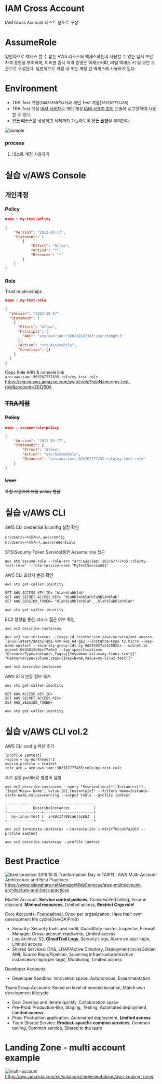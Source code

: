 # IAM Cross Account 
IAM Cross Account 테스트 용도로 구성

# AssumeRole
일반적으로 액세스 할 수 없는 AWS 리소스에 액세스하는데 사용할 수 있는 임시 보안 자격 증명을 부여하며, 이러한 임시 자격 증명은 액세스키ID, 비밀 액세스 키 및 보안 토큰으로 구성된다. 
일반적으로 계정 내 또는 계정 간 액세스에 사용하게 된다.

# Environment
- TRA Test 계정(`588298587343`)과 개인 Test 계정(`303767777435`)
- TRA Test 계정 <u>IAM 사용자</u>로 개인 계정 <u>IAM 사용자 없이</u> 콘솔에 로그인하여 사용 할 수 있다.
- **모든 리소스**를 생성하고 삭제까지 가능하도록 **모든 권한**을 부여한다.

![sample](images/sts-assume-role.png)
### process  
1. 테스트 계정 사용자가 

# 실습 v/AWS Console
## 개인계정 
### Policy

```json
name : my-test-policy

{
    "Version": "2012-10-17",
    "Statement": [
        {
            "Effect": "Allow",
            "Action": "*",
            "Resource": "*"
        }
    ]
}
```

### Role
Trust relationships
```json
name : my-test-role

{
  "Version": "2012-10-17",
  "Statement": [
    {
      "Effect": "Allow",
      "Principal": {
        "AWS": "arn:aws:iam::588298587343:user/bobphul"
      },
      "Action": "sts:AssumeRole",
      "Condition": {}
    }
  ]
}
```
Copy Role ARN & console link  
`arn:aws:iam::303767777435:role/my-test-role`  
https://signin.aws.amazon.com/switchrole?roleName=my-test-role&account=2012504

## ~~TRA계정~~
### ~~Policy~~

```json
name : assume-role-policy

{
    "Version": "2012-10-17",
    "Statement": {
        "Effect": "Allow",
        "Action": "sts:AssumeRole",
        "Resource": "arn:aws:iam::303767777435:role/my-test-role"
    }
}
```

### ~~User~~
~~특정 사용자에 해당 policy 할당~~



# 실습 v/AWS CLI
AWS CLI credential & config 설정 확인
```
C:\Users\<사용자>\.aws\config
C:\Users\<사용자>\.aws\credentials
```
STS(Security Token Service)통한 Assume role 접근
```
aws sts assume-role --role-arn "arn:aws:iam::303767777435:role/my-test-role" --role-session-name "MyTestSession01"
```

AWS CLI 요청자 변경 확인
```
aws sts get-caller-identity

SET AWS_ACCESS_KEY_ID= "blahblahblah"
SET AWS_SECRET_ACCESS_KEY= "blahblahblahblahblahblah"
SET AWS_SESSION_TOKEN= "blahblahblahblah...blahblahblahblah"

aws sts get-caller-identity
```

EC2 생성을 통한 리소스 접근 여부 확인
```
aws ec2 describe-instances

aws ec2 run-instances --image-id resolve:ssm:/aws/service/ami-amazon-linux-latest/amzn2-ami-hvm-x86_64-gp2 --instance-type t2.micro --key-name awstest --security-group-ids sg-0d293927ad12682ba --subnet-id subnet-0634812e8bc77e0a3 --tag-specifications "ResourceType=instance,Tags=[{Key=Name,Value=my-linux-test}]" "ResourceType=volume,Tags=[{Key=Name,Value=my-linux-test}]"

aws ec2 describe-instances
```

AWS STS 연결 정보 제거
```
aws sts get-caller-identity

SET AWS_ACCESS_KEY_ID=
SET AWS_SECRET_ACCESS_KEY=
SET AWS_SESSION_TOKEN=

aws sts get-caller-identity
```

# 실습 v/AWS CLI vol.2
AWS CLI config 파일 추가
```
[profile iamtest]
region = ap-northeast-2
source_profile = tratest
role_arn = arn:aws:iam::303767777435:role/my-test-role
```
추가 설정 profile로 명령어 실행
```
aws ec2 describe-instances --query "Reservations[*].Instances[*].[Tags[?Key=='Name'].Value|[0],InstanceId]" --filters Name=instance-state-name,Values=running --output table --profile iamtest 

------------------------------------------
|            DescribeInstances           |
+----------------+-----------------------+
|  my-linux-test |  i-09c1f708ca67a28b3  |
+----------------+-----------------------+

aws ec2 terminate-instances --instance-ids i-09c1f708ca67a28b3 --profile iamtest

aws ec2 describe-instances --profile iamtest
```
# Best Practice
![best-practice](images/aws-multiaccount-architecture-and-best-practices-40-1024.jpg)
2019.10.15 Tranformation Day in TAIPEI : AWS Multi-Account Architecture and Best Practices  
https://www.slideshare.net/AmazonWebServices/aws-multiaccount-architecture-and-best-practices

Master Account: **Service control policies**, Consolidated billing, Volume discount, **Minimal resources**, Limited access, **Restrict Orgs role!**  

Core Accounts: Foundational, Once per organization, Have their own development life cycle(Dev/QA/Prod)  
- Security: Security tools and audit, GuardDuty master, Inspector, Firewall Manager, Cross-account read/write, Limited access 
- Log Archive: S3, **CloudTrail Logs**, Security Logs, Alarm on user login, Limited access  
- Shared Services: DNS, LDAP/Active Directory, Deployment tools(Golden AMI, Source Repo/Pipeline), Scanning infrastructure(Inactive instancesm Improper tags), Monitoring, Limited access

Developer Accounts
- Developer Sandbox: Innovation space, Autonomous, Experimentation

Team/Group Accounts: Based on level of needed isolation, Match own development lifecycle
- Dev: Develop and iterate quickly, Collaboration space
- Pre-Prod: Production-like, Staging, Testing, Automated deployment, **Limited access**
- Prod: Production application, Automated deployment, **Limited access**
- Team Shared Service: **Product-specific common services**, Common tooling, Common service, Shared to the team

# Landing Zone - multi account example
![multi-account](images/aws-landing-zone-architecture-multi-account.png)
https://aws.amazon.com/ko/solutions/implementations/aws-landing-zone/